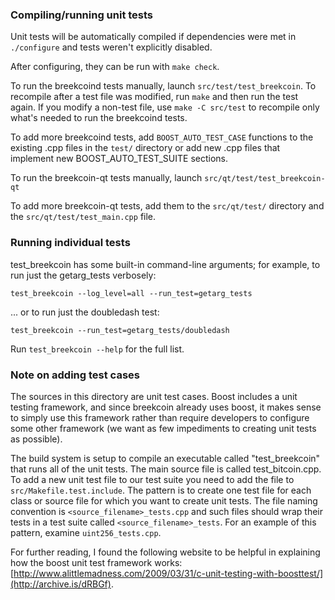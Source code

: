 ### Compiling/running unit tests

Unit tests will be automatically compiled if dependencies were met in `./configure`
and tests weren't explicitly disabled.

After configuring, they can be run with `make check`.

To run the breekcoind tests manually, launch `src/test/test_breekcoin`. To recompile
after a test file was modified, run `make` and then run the test again. If you
modify a non-test file, use `make -C src/test` to recompile only what's needed
to run the breekcoind tests.

To add more breekcoind tests, add `BOOST_AUTO_TEST_CASE` functions to the existing
.cpp files in the `test/` directory or add new .cpp files that
implement new BOOST_AUTO_TEST_SUITE sections.

To run the breekcoin-qt tests manually, launch `src/qt/test/test_breekcoin-qt`

To add more breekcoin-qt tests, add them to the `src/qt/test/` directory and
the `src/qt/test/test_main.cpp` file.

### Running individual tests

test_breekcoin has some built-in command-line arguments; for
example, to run just the getarg_tests verbosely:

    test_breekcoin --log_level=all --run_test=getarg_tests

... or to run just the doubledash test:

    test_breekcoin --run_test=getarg_tests/doubledash

Run `test_breekcoin --help` for the full list.

### Note on adding test cases

The sources in this directory are unit test cases.  Boost includes a
unit testing framework, and since breekcoin already uses boost, it makes
sense to simply use this framework rather than require developers to
configure some other framework (we want as few impediments to creating
unit tests as possible).

The build system is setup to compile an executable called "test_breekcoin"
that runs all of the unit tests.  The main source file is called
test_bitcoin.cpp. To add a new unit test file to our test suite you need
to add the file to `src/Makefile.test.include`. The pattern is to create
one test file for each class or source file for which you want to create
unit tests.  The file naming convention is `<source_filename>_tests.cpp`
and such files should wrap their tests in a test suite
called `<source_filename>_tests`. For an example of this pattern,
examine `uint256_tests.cpp`.

For further reading, I found the following website to be helpful in
explaining how the boost unit test framework works:
[http://www.alittlemadness.com/2009/03/31/c-unit-testing-with-boosttest/](http://archive.is/dRBGf).
